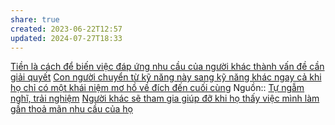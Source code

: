 ```yaml
---
share: true
created: 2023-06-22T12:57
updated: 2024-07-27T18:33
---
```

[Tiền là cách để biến việc đáp ứng nhu cầu của người khác thành vấn đề cần giải quyết](../Ti%E1%BB%81n%20l%C3%A0%20c%C3%A1ch%20%C4%91%E1%BB%83%20bi%E1%BA%BFn%20vi%E1%BB%87c%20%C4%91%C3%A1p%20%E1%BB%A9ng%20nhu%20c%E1%BA%A7u%20c%E1%BB%A7a%20ng%C6%B0%E1%BB%9Di%20kh%C3%A1c%20th%C3%A0nh%20v%E1%BA%A5n%20%C4%91%E1%BB%81%20c%E1%BA%A7n%20gi%E1%BA%A3i%20quy%E1%BA%BFt.md)
[Con người chuyển từ kỹ năng này sang kỹ năng khác ngay cả khi họ chỉ có một khái niệm mơ hồ về đích đến cuối cùng](../K%E1%BB%B9%20n%C4%83ng,%20%C4%91%E1%BB%99ng%20l%E1%BB%B1c/Con%20ng%C6%B0%E1%BB%9Di%20chuy%E1%BB%83n%20t%E1%BB%AB%20k%E1%BB%B9%20n%C4%83ng%20n%C3%A0y%20sang%20k%E1%BB%B9%20n%C4%83ng%20kh%C3%A1c%20ngay%20c%E1%BA%A3%20khi%20h%E1%BB%8D%20ch%E1%BB%89%20c%C3%B3%20m%E1%BB%99t%20kh%C3%A1i%20ni%E1%BB%87m%20m%C6%A1%20h%E1%BB%93%20v%E1%BB%81%20%C4%91%C3%ADch%20%C4%91%E1%BA%BFn%20cu%E1%BB%91i%20c%C3%B9ng.md)
Nguồn:: [Tự ngẫm nghĩ, trải nghiệm](../../%CE%9E%20Ngu%E1%BB%93n/T%E1%BB%B1%20ng%E1%BA%ABm%20ngh%C4%A9,%20tr%E1%BA%A3i%20nghi%E1%BB%87m.md)
[Người khác sẽ tham gia giúp đỡ khi họ thấy việc mình làm gần thoả mãn nhu cầu của họ](./Ng%C6%B0%E1%BB%9Di%20kh%C3%A1c%20s%E1%BA%BD%20tham%20gia%20gi%C3%BAp%20%C4%91%E1%BB%A1%20khi%20h%E1%BB%8D%20th%E1%BA%A5y%20vi%E1%BB%87c%20m%C3%ACnh%20l%C3%A0m%20g%E1%BA%A7n%20tho%E1%BA%A3%20m%C3%A3n%20nhu%20c%E1%BA%A7u%20c%E1%BB%A7a%20h%E1%BB%8D.md) 
